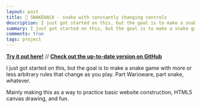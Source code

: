 ```yaml
---
layout: post
title: 🐍 SNAKEHACK - snake with constantly changing controls
description: I just got started on this, but the goal is to make a snake game with more or less arbitrary rules that change as you play. Part Warioware, part snake, whatever.
summary: I just got started on this, but the goal is to make a snake game with more or less arbitrary rules that change as you play. Part Warioware, part snake, whatever.
comments: true
tags: project
---
```


[**Try it out here!**](https://www.milofultz.com/snake_js) // [**Check out the up-to-date version on GitHub**](https://github.com/milofultz/snake_js) 

I just got started on this, but the goal is to make a snake game with more or less arbitrary rules that change as you play. Part Warioware, part snake, whatever.

Mainly making this as a way to practice basic website construction, HTML5 canvas drawing, and fun.

<!-- --- 

- _202XXXXX: Update format_ -->